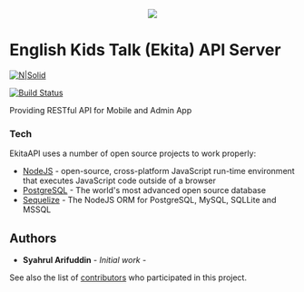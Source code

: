 <p align="center"><img src="https://res.cloudinary.com/klagen-storage/image/upload/v1539350153/avatars/ekita.png"></p>

# English Kids Talk (Ekita) API Server

[![N|Solid](https://cldup.com/dTxpPi9lDf.thumb.png)](https://nodesource.com/products/nsolid)

[![Build Status](https://travis-ci.org/joemccann/dillinger.svg?branch=master)](https://travis-ci.org/joemccann/dillinger)

Providing RESTful API for Mobile and Admin App
### Tech

EkitaAPI uses a number of open source projects to work properly:

* [NodeJS](http://nodejs.org) - open-source, cross-platform JavaScript run-time environment that executes JavaScript code outside of a browser
* [PostgreSQL](http://postgresql.org) - The world's most advanced open source database
* [Sequelize](http://docs.sequelizejs.com) - The NodeJS ORM for PostgreSQL, MySQL, SQLLite and MSSQL

## Authors

* **Syahrul Arifuddin** - *Initial work* - 

See also the list of [contributors](https://github.com/bossyahrul/EnglishKidsTalkAPI/graphs/contributors) who participated in this project.